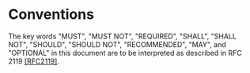 # Conventions

The key words "MUST", "MUST NOT", "REQUIRED", "SHALL", "SHALL NOT", "SHOULD", "SHOULD NOT", "RECOMMENDED", "MAY", and "OPTIONAL" in this document are to be interpreted as described in RFC 2119 <a href ="https://tools.ietf.org/html/rfc2119">[RFC2119]</a>.